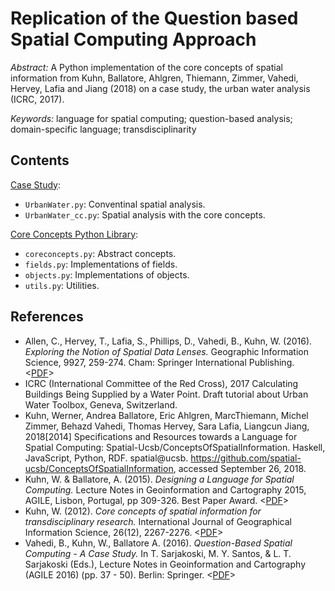 # Replication of the Question based Spatial Computing Approach

*Abstract:* A Python implementation of the core concepts of spatial information from Kuhn, Ballatore, Ahlgren, Thiemann, Zimmer, Vahedi, Hervey, Lafia and Jiang (2018) on a case study, the urban water analysis (ICRC, 2017).

*Keywords:* language for spatial computing; question-based analysis; domain-specific language; transdisciplinarity

Contents
-----------------------------
[Case Study](https://github.com/sstuder/QuestionBasedSpatialComputing): 
- `UrbanWater.py`: Conventinal spatial analysis.
- `UrbanWater_cc.py`: Spatial analysis with the core concepts.

[Core Concepts Python Library](coreconcepts): 
- `coreconcepts.py`: Abstract concepts.
- `fields.py`: Implementations of fields.
- `objects.py`: Implementations of objects.
- `utils.py`: Utilities.


References
-----------------------------
- Allen, C., Hervey, T., Lafia, S., Phillips, D., Vahedi, B., Kuhn, W. (2016). *Exploring the Notion of Spatial Data Lenses.* Geographic Information Science, 9927, 259-274. Cham: Springer International Publishing. <[PDF](http://link.springer.com/10.1007/978-3-319-45738-3_17)>
- ICRC (International Committee of the Red Cross), 2017	Calculating Buildings Being Supplied by a Water Point. Draft tutorial about Urban Water Toolbox, Geneva, Switzerland.
- Kuhn, Werner, Andrea Ballatore, Eric Ahlgren, MarcThiemann, Michel Zimmer, Behazd Vahedi, Thomas Hervey, Sara Lafia, Liangcun Jiang, 2018[2014]	Specifications and Resources towards a Language for Spatial Computing: Spatial-Ucsb/ConceptsOfSpatialInformation. Haskell, JavaScript, Python, RDF. spatial@ucsb. https://github.com/spatial-ucsb/ConceptsOfSpatialInformation, accessed September 26, 2018.
- Kuhn, W. & Ballatore, A. (2015). *Designing a Language for Spatial Computing.* Lecture Notes in Geoinformation and Cartography 2015, AGILE, Lisbon, Portugal, pp 309-326. Best Paper Award. <[PDF](http://escholarship.org/uc/item/04q9q6wm)>
- Kuhn, W. (2012). *Core concepts of spatial information for transdisciplinary research.* International Journal of Geographical Information Science, 26(12), 2267-2276. <[PDF](http://ifgi.uni-muenster.de/~kuhn/research/publications/pdfs/refereed%20journals/IJGIS%202012.pdf)>
- Vahedi, B., Kuhn, W., Ballatore A. (2016). *Question-Based Spatial Computing - A Case Study.* In T. Sarjakoski, M. Y. Santos, & L. T. Sarjakoski (Eds.), Lecture Notes in Geoinformation and Cartography (AGILE 2016) (pp. 37 - 50). Berlin: Springer. <[PDF](https://link.springer.com/chapter/10.1007/978-3-319-33783-8_3)>
